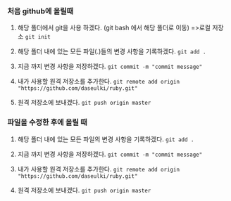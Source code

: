 ### 처음 github에 올릴때

1. 해당 폴더에서 git을 사용 하겠다. (git bash 에서 해당 폴더로 이동) =>로컬 저장소
`git init`

2. 해당 폴더 내에 있는 모든 파일(.)들의 변경 사항을 기록하겠다.
`git add .`

3. 지금 까지 변경 사항을 저장하겠다.
`git commit -m "commit message"`

4. 내가 사용할 원격 저장소를 추가한다.
`git remote add origin "https://github.com/daseulki/ruby.git"`

5. 원격 저장소에 보내겠다.
`git push origin master`


### 파일을 수정한 후에 올릴 때

1. 해당 폴더 내에 있는 모든 파일의 변경 사항을 기록하겠다.
`git add .`

2. 지금 까지 변경 사항을 저장하겠다.
`git commit -m "commit message"`

3. 내가 사용할 원격 저장소를 추가한다.
`git remote add origin "https://github.com/daseulki/ruby.git"`

4. 원격 저장소에 보내겠다.
`git push origin master`
